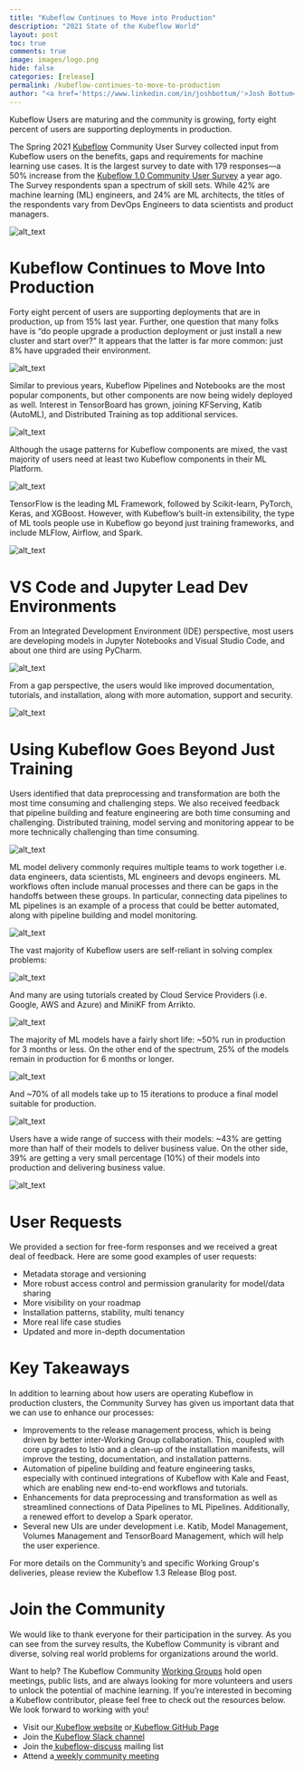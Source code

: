 ```yaml
---
title: "Kubeflow Continues to Move into Production"
description: "2021 State of the Kubeflow World"
layout: post
toc: true
comments: true
image: images/logo.png
hide: false
categories: [release]
permalink: /kubeflow-continues-to-move-to-production
author: "<a href='https://www.linkedin.com/in/joshbottum/'>Josh Bottum</a>, <a href='https://twitter.com/aronchick\'>David Aronchik</a>, <a href='https://www.linkedin.com/in/thealamkin\'>Thea Lamkin</a>"
---
```


Kubeflow Users are maturing and the community is growing, forty eight percent of users are supporting deployments in production.

The Spring 2021 [Kubeflow](http://kubeflow.org/) Community User Survey collected input from Kubeflow users on the benefits, gaps and requirements for machine learning use cases. It is the largest survey to date with 179 responses—a 50% increase from the [Kubeflow 1.0 Community User Survey](https://medium.com/kubeflow/kubeflow-community-user-survey-fall-2019-a84776c71743) a year ago. The Survey respondents span a spectrum of skill sets. While 42% are machine learning (ML) engineers, and 24% are ML architects, the titles of the respondents vary from DevOps Engineers to data scientists and product managers.

![alt_text](images/2021-03-11-survey/image1.png)

# Kubeflow Continues to Move Into Production

Forty eight percent of users are supporting deployments that are in production, up from 15% last year. Further, one question that many folks have is “do people upgrade a production deployment or just install a new cluster and start over?” It appears that the latter is far more common: just 8% have upgraded their environment.

![alt_text](images/2021-03-11-survey/image2.png)

Similar to previous years, Kubeflow Pipelines and Notebooks are the most popular components, but other components are now being widely deployed as well. Interest in TensorBoard has grown, joining KFServing, Katib (AutoML), and Distributed Training as top additional services.

![alt_text](images/2021-03-11-survey/image3.png)

Although the usage patterns for Kubeflow components are mixed, the vast majority of users need at least two Kubeflow components in their ML Platform.  

![alt_text](images/2021-03-11-survey/image4.png)

TensorFlow is the leading ML Framework, followed by Scikit-learn, PyTorch, Keras, and XGBoost. However, with Kubeflow’s built-in extensibility, the type of ML tools people use in Kubeflow go beyond just training frameworks, and include MLFlow, Airflow, and Spark.

![alt_text](images/2021-03-11-survey/image5.png)

# VS Code and Jupyter Lead Dev Environments

From an Integrated Development Environment (IDE) perspective, most users are developing models in Jupyter Notebooks and Visual Studio Code, and about one third are using PyCharm.    
   
![alt_text](images/2021-03-11-survey/image6.png)

From a gap perspective, the users would like improved documentation, tutorials, and installation, along with more automation, support and security.

![alt_text](images/2021-03-11-survey/image7.png)

# Using Kubeflow Goes Beyond Just Training

Users identified that data preprocessing and transformation are both the most time consuming and challenging steps. We also received feedback that pipeline building and feature engineering are both time consuming and challenging. Distributed training, model serving and monitoring appear to be more technically challenging than time consuming. 

![alt_text](images/2021-03-11-survey/image8.png)

ML model delivery commonly requires multiple teams to work together i.e. data engineers, data scientists, ML engineers and devops engineers. ML workflows often include manual processes and there can be gaps in the handoffs between these groups. In particular, connecting data pipelines to ML pipelines is an example of a process that could be better automated, along with pipeline building and model monitoring.

![alt_text](images/2021-03-11-survey/image9.png)

The vast majority of Kubeflow users are self-reliant in solving complex problems:

![alt_text](images/2021-03-11-survey/image10.png)

And many are using tutorials created by Cloud Service Providers (i.e. Google, AWS and Azure) and MiniKF from Arrikto.

![alt_text](images/2021-03-11-survey/image11.png)

The majority of ML models have a fairly short life: ~50% run in production for 3 months or less. On the other end of the spectrum, 25% of the models remain in production for 6 months or longer. 

![alt_text](images/2021-03-11-survey/image12.png)

And ~70% of all models take up to 15 iterations to produce  a final model suitable for production. 

![alt_text](images/2021-03-11-survey/image13.png)

Users have a wide range of success with their models: ~43% are getting more than half of their models to deliver business value. On the other side, 39% are getting a very small percentage (10%) of their models into production and delivering business value.  

![alt_text](images/2021-03-11-survey/image14.png)

# User Requests

We provided a section for free-form responses and we received a great deal of feedback. Here are some good examples of user requests:

*   Metadata storage and versioning
*   More robust access control and permission granularity for model/data sharing
*   More visibility on your roadmap
*   Installation patterns, stability, multi tenancy
*   More real life case studies
*   Updated and more in-depth documentation

# Key Takeaways 

In addition to learning about how users are operating Kubeflow in production clusters, the Community Survey has given us important data that we can use to enhance our processes: 

*   Improvements to the release management process, which is being driven by better inter-Working Group collaboration. This, coupled with core upgrades to Istio and a clean-up of the installation manifests, will improve the testing, documentation, and installation patterns.
*   Automation of pipeline building and feature engineering tasks, especially with continued integrations of Kubeflow with Kale and Feast, which are enabling new end-to-end workflows and tutorials.
*   Enhancements for data preprocessing and transformation as well as streamlined connections of Data Pipelines to ML Pipelines.  Additionally, a renewed effort to develop a Spark operator.
*   Several new UIs are under development i.e. Katib, Model Management, Volumes Management and TensorBoard Management, which will help the user experience.

For more details on the Community’s and specific Working Group's deliveries, please review the Kubeflow 1.3 Release Blog post.  

# Join the Community

We would like to thank everyone for their participation in the survey. As you can see from the survey results, the Kubeflow Community is vibrant and diverse, solving real world problems for organizations around the world. 

Want to help? The Kubeflow Community [Working Groups](https://github.com/kubeflow/community/blob/master/wg-list.md) hold open meetings, public lists, and are always looking for more volunteers and users to unlock the potential of machine learning. If you’re interested in becoming a Kubeflow contributor, please feel free to check out the resources below. We look forward to working with you!

*   Visit our[ Kubeflow website](https://www.kubeflow.org/) or[ Kubeflow GitHub Page](https://github.com/kubeflow)
*   Join the[ Kubeflow Slack channel](https://join.slack.com/t/kubeflow/shared_invite/enQtMjgyMzMxNDgyMTQ5LWUwMTIxNmZlZTk2NGU0MmFiNDE4YWJiMzFiOGNkZGZjZmRlNTExNmUwMmQ2NzMwYzk5YzQxOWQyODBlZGY2OTg)
*   Join the[ kubeflow-discuss](https://groups.google.com/forum/#!forum/kubeflow-discuss) mailing list
*   Attend a[ weekly community meeting](https://www.kubeflow.org/docs/about/community/)